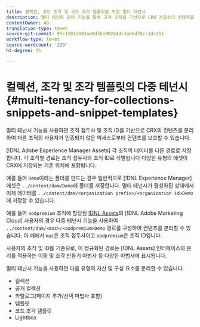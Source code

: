 ```yaml
---
title: 컬렉션, 코드 조각 및 코드 조각 템플릿을 위한 멀티 테넌시
description: 멀티 테넌트 관리 기능을 통해 고객 조직을 기반으로 CRX 저장소의 컨텐츠를 분리하여 무단 액세스를 방지하는 방법을 살펴볼 수 있습니다.
contentOwner: AG
translation-type: tm+mt
source-git-commit: 9fc1201db83ae0d3bb902d4dc3ab6d78cc1dc251
workflow-type: tm+mt
source-wordcount: '220'
ht-degree: 1%

---
```



# 컬렉션, 조각 및 조각 템플릿의 다중 테넌시 {#multi-tenancy-for-collections-snippets-and-snippet-templates}

멀티 테넌시 기능을 사용하면 조직 접두사 및 조직 ID를 기반으로 CRX의 컨텐츠를 분리하여 다른 조직의 사용자가 인증되지 않은 액세스로부터 컨텐츠를 보호할 수 있습니다.

[!DNL Adobe Experience Manager Assets] 각 조직의 데이터를 다른 경로로 저장합니다. 각 조직별 경로는 조직 접두사와 조직 ID로 식별됩니다
다양한 유형의 에셋이 CRX에 저장되는 기존 위치에 포함됩니다.

예를 들어 `Demo`이라는 폴더를 만드는 경우 일반적으로 [!DNL Experience Manager] 에셋은 `../content/dam/Demo`에 폴더를 저장합니다. 멀티 테넌시가 활성화된 상태에서 이제 데이터를 `../content/dam/<organization prefix>/<organization id>Demo`에 저장할 수 있습니다.

예를 들어 `aodpremium` 조직에 할당된 [!DNL Assets](주문형)의 [!DNL Adobe Marketing Cloud] 사용자의 경우 다중 테넌시 기능을 사용하여 `../content/dam/<mac>/<aodpremium>Demo` 경로를 구성하여 컨텐츠를 분리할 수 있습니다. 이 예에서 `mac`은 조직 접두사이고 `aodpremium`은 조직 ID입니다.

사용자의 조직 및 ID를 기준으로, 이 정규화된 경로는 [!DNL Assets] 인터페이스와 분리를 적용하는 이동 및 조각 만들기 마법사 등 다양한 마법사에 표시됩니다.

멀티 테넌시 기능을 사용하면 다음 유형의 자산 및 구성 요소를 분리할 수 있습니다.

* 컬렉션
* 공개 컬렉션
* 카탈로그(페이지 추가/선택 마법사 포함)
* 템플릿
* 코드 조각 템플릿
* Lightbox
